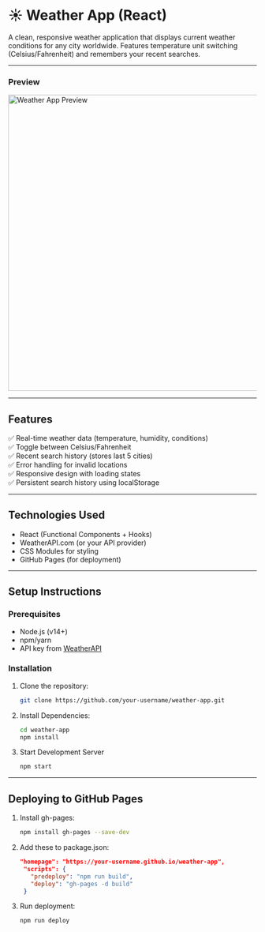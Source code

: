# ☀️ Weather App (React)

A clean, responsive weather application that displays current weather conditions for any city worldwide. Features temperature unit switching (Celsius/Fahrenheit) and remembers your recent searches.

---

### **Preview**
<img src="[YOUR_SCREENSHOT_URL]" width="600" alt="Weather App Preview">

---

## **Features**
✅ Real-time weather data (temperature, humidity, conditions)  
✅ Toggle between Celsius/Fahrenheit  
✅ Recent search history (stores last 5 cities)  
✅ Error handling for invalid locations  
✅ Responsive design with loading states  
✅ Persistent search history using localStorage  

---

## **Technologies Used**
- React (Functional Components + Hooks)
- WeatherAPI.com (or your API provider)
- CSS Modules for styling
- GitHub Pages (for deployment)

---

## **Setup Instructions**

### Prerequisites
- Node.js (v14+)
- npm/yarn
- API key from [WeatherAPI](https://www.weatherapi.com/)

### Installation
1. Clone the repository:
   ```bash
   git clone https://github.com/your-username/weather-app.git
   ```

2. Install Dependencies:
   ```bash
   cd weather-app
   npm install
   ```
   
3. Start Development Server
   ```bash
   npm start
   ```

---

## **Deploying to GitHub Pages**

1. Install gh-pages:
   ```bash
   npm install gh-pages --save-dev
   ```

2. Add these to package.json:
   ```json
   "homepage": "https://your-username.github.io/weather-app",
    "scripts": {
      "predeploy": "npm run build",
      "deploy": "gh-pages -d build"
    }
   ```
   
3. Run deployment:
   ```bash
   npm run deploy
   ```
